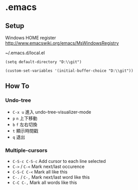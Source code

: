 # .emacs #

## Setup ##
Windows HOME register
http://www.emacswiki.org/emacs/MsWindowsRegistry

~/.emacs.d/local.el

```elisp
(setq default-directory "D:\\git")

(custom-set-variables '(initial-buffer-choice "D:\\git"))
```

## How To ##
### Undo-tree ###
* `C-x u` 進入 undo-tree-visualizer-mode
* `p` `n` 上下移動
* `b` `f` 左右切換
* `t` 顯示時間戳
* `q` 退出

### Multiple-cursors ###
* `C-S-c C-S-c` Add cursor to each line selected
* `C->` / `C-<` Mark next/last occurence
* `C-S-C C-<` Mark all like this
* `C-.` / `C-,` Mark next/last word like this
* `C-C C-,` Mark all words like this
